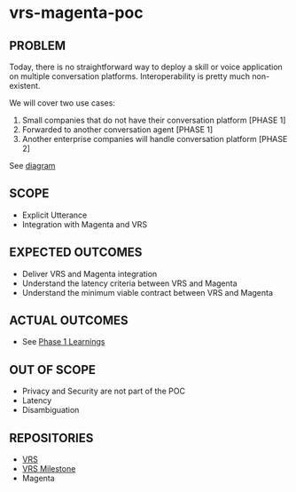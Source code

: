 # vrs-magenta-poc

## __PROBLEM__

Today, there is no straightforward way to deploy a skill or voice application on multiple conversation platforms. Interoperability is pretty much non-existent.

We will cover two use cases:
1. Small companies that do not have their conversation platform [PHASE 1]
2. Forwarded to another conversation agent [PHASE 1]
3. Another enterprise companies will handle conversation platform [PHASE 2]

See [diagram](https://app.diagrams.net/#G1PefRExlnl6POx4aTzf_Zw__PpWzA5E0Q)


## __SCOPE__
- Explicit Utterance
- Integration with Magenta and VRS

## __EXPECTED OUTCOMES__
- Deliver VRS and Magenta integration
- Understand the latency criteria between VRS and Magenta
- Understand the minimum viable contract between VRS and Magenta

## __ACTUAL OUTCOMES__
- See [Phase 1 Learnings](PHASE1.md)

## __OUT OF SCOPE__
- Privacy and Security are not part of the POC
- Latency
- Disambiguation 


## __REPOSITORIES__
- [VRS](https://github.com/open-voice-network/vrs)
- [VRS Milestone](https://github.com/open-voice-network/docs/milestone/50)
- Magenta 
